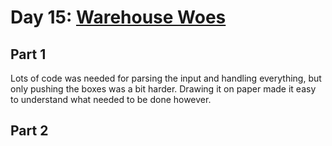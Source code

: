 # Day 15: [Warehouse Woes](https://adventofcode.com/2024/day/15)

## Part 1

Lots of code was needed for parsing the input and handling everything, but only pushing the boxes was a bit harder. Drawing it on paper made it easy to understand what needed to be done however.

## Part 2

